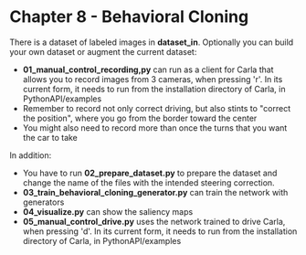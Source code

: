 Chapter 8 - Behavioral Cloning
===

There is a dataset of labeled images in **dataset_in**.
Optionally you can build your own dataset or augment the current dataset:
- **01_manual_control_recording,py** can run as a client for Carla that allows you to record images from 3 cameras, when pressing 'r'. In its current form, it needs to run from the installation directory of Carla, in PythonAPI/examples
- Remember to record not only correct driving, but also stints to "correct the position", where you go from the border toward the center
- You might also need to record more than once the turns that you want the car to take

In addition:
- You have to run **02_prepare_dataset.py** to prepare the dataset and change the name of the files with the intended steering correction.
- **03_train_behavioral_cloning_generator.py** can train the network with generators
- **04_visualize.py** can show the saliency maps
- **05_manual_control_drive.py** uses the network trained to drive Carla, when pressing 'd'.  In its current form, it needs to run from the installation directory of Carla, in PythonAPI/examples




